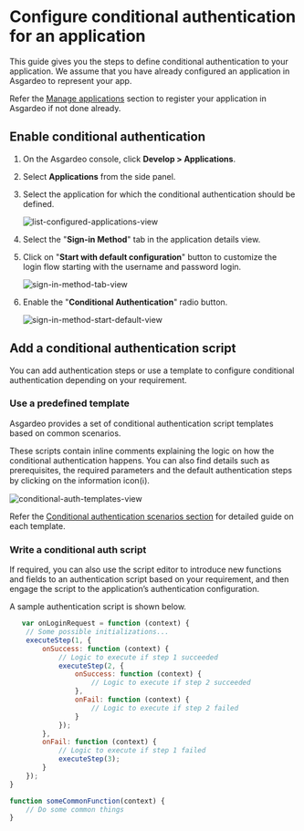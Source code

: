 # Configure conditional authentication for an application

This guide gives you the steps to define conditional authentication to your application. We assume that you have already
configured an application in Asgardeo to represent your app.

Refer the <a href="../../../applications" target="_blank">Manage applications</a> section to register your application in Asgardeo if not
done already.

## Enable conditional authentication

1. On the Asgardeo console, click **Develop > Applications**.

2. Select **Applications** from the side panel.

3. Select the application for which the conditional authentication should be defined.

   <img :src="$withBase('/assets/img/guides/conditional-auth/app-list-view.png')" alt="list-configured-applications-view">

4. Select the "**Sign-in Method**" tab in the application details view.

5. Click on "**Start with default configuration**" button to customize the login flow starting with the username and
   password login.

   <img :src="$withBase('/assets/img/guides/conditional-auth/sign-in-method.png')" alt="sign-in-method-tab-view">

6. Enable the "**Conditional Authentication**" radio button.

   <img :src="$withBase('/assets/img/guides/conditional-auth/sign-in-method-start-default.png')" alt="sign-in-method-start-default-view">

## Add a conditional authentication script

You can add authentication steps or use a template to configure conditional authentication depending on your
requirement.

### Use a predefined template

Asgardeo provides a set of conditional authentication script templates based on common scenarios.

These scripts contain inline comments explaining the logic on how the conditional authentication happens. You can also
find details such as prerequisites, the required parameters and the default authentication steps by clicking on the
information icon(:information_source:).

<img :src="$withBase('/assets/img/guides/conditional-auth/conditional-auth-templates.png')" alt="conditional-auth-templates-view">

<br>

Refer the <a href="../conditional-auth-templates" target="_blank">Conditional authentication scenarios section</a> for detailed guide on each
template.

### Write a conditional auth script

If required, you can also use the script editor to introduce new functions and fields to an authentication script based
on your requirement, and then engage the script to the application’s authentication configuration.

A sample authentication script is shown below.

```js
   var onLoginRequest = function (context) {
    // Some possible initializations...
    executeStep(1, {
        onSuccess: function (context) {
            // Logic to execute if step 1 succeeded
            executeStep(2, {
                onSuccess: function (context) {
                    // Logic to execute if step 2 succeeded
                },
                onFail: function (context) {
                    // Logic to execute if step 2 failed
                }
            });
        },
        onFail: function (context) {
            // Logic to execute if step 1 failed
            executeStep(3);
        }
    });
}

function someCommonFunction(context) {
    // Do some common things
}
```
